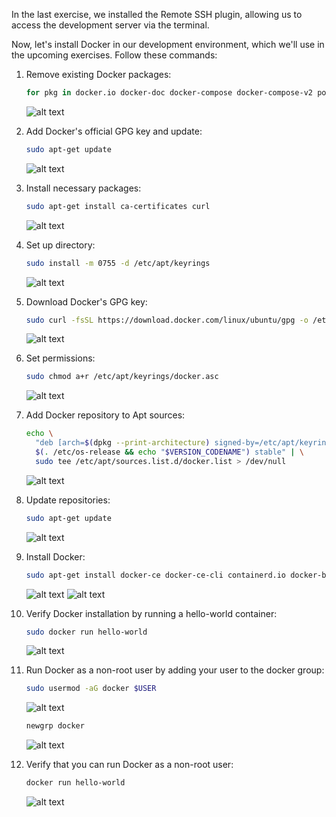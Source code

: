 In the last exercise, we installed the Remote SSH plugin, allowing us to access the development server via the terminal.

Now, let's install Docker in our development environment, which we'll use in the upcoming exercises. Follow these commands:

1. Remove existing Docker packages:
   ```sh
   for pkg in docker.io docker-doc docker-compose docker-compose-v2 podman-docker containerd runc; do sudo apt-get remove $pkg; done
   ```
   ![alt text](image.png)

2. Add Docker's official GPG key and update:
   ```sh
   sudo apt-get update
   ```
   ![alt text](image-1.png)

3. Install necessary packages:
   ```sh
   sudo apt-get install ca-certificates curl
   ```
   ![alt text](image-2.png)

4. Set up directory:
   ```sh
   sudo install -m 0755 -d /etc/apt/keyrings
   ```
   ![alt text](image-3.png)

5. Download Docker's GPG key:
   ```sh
   sudo curl -fsSL https://download.docker.com/linux/ubuntu/gpg -o /etc/apt/keyrings/docker.asc
   ```
   ![alt text](image-4.png)

6. Set permissions:
   ```sh
   sudo chmod a+r /etc/apt/keyrings/docker.asc
   ```
   ![alt text](image-5.png)

7. Add Docker repository to Apt sources:
   ```sh
   echo \
     "deb [arch=$(dpkg --print-architecture) signed-by=/etc/apt/keyrings/docker.asc] https://download.docker.com/linux/ubuntu \
     $(. /etc/os-release && echo "$VERSION_CODENAME") stable" | \
     sudo tee /etc/apt/sources.list.d/docker.list > /dev/null
   ```
   ![alt text](image-6.png)

8. Update repositories:
   ```sh
   sudo apt-get update
   ```
   ![alt text](image-7.png)

9. Install Docker:
   ```sh
   sudo apt-get install docker-ce docker-ce-cli containerd.io docker-buildx-plugin docker-compose-plugin
   ```
   ![alt text](image-8.png)
   ![alt text](image-9.png)

10. Verify Docker installation by running a hello-world container:
    ```sh
    sudo docker run hello-world
    ```
    ![alt text](image-10.png)

11. Run Docker as a non-root user by adding your user to the docker group:
    ```sh
    sudo usermod -aG docker $USER
    ```
    ![alt text](image-11.png)
    ```sh
    newgrp docker
    ```
    ![alt text](image-12.png)

12. Verify that you can run Docker as a non-root user:
    ```sh
    docker run hello-world
    ```
    ![alt text](image-13.png)